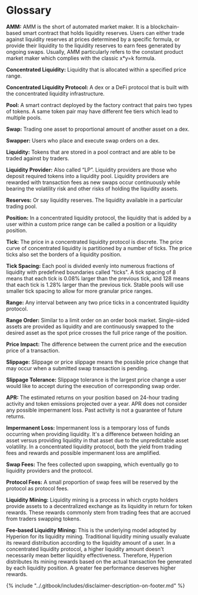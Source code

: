 # Glossary

**AMM:** AMM is the short of automated market maker. It is a blockchain-based smart contract that holds liquidity reserves. Users can either trade against liquidity reserves at prices determined by a specific formula, or provide their liquidity to the liquidity reserves to earn fees generated by ongoing swaps. Usually, AMM particularly refers to the constant product market maker which complies with the classic x\*y=k formula.

**Concentrated Liquidity:** Liquidity that is allocated within a specified price range.

**Concentrated Liquidity Protocol:** A dex or a DeFi protocol that is built with the concentrated liquidity infrastructure.

**Pool:** A smart contract deployed by the factory contract that pairs two types of tokens. A same token pair may have different fee tiers which lead to multiple pools.

**Swap:** Trading one asset to proportional amount of another asset on a dex.

**Swapper:** Users who place and execute swap orders on a dex.

**Liquidity:** Tokens that are stored in a pool contract and are able to be traded against by traders.

**Liquidity Provider:** Also called “LP”. Liquidity providers are those who deposit required tokens into a liquidity pool. Liquidity providers are rewarded with transaction fees as new swaps occur continuously while bearing the volatility risk and other risks of holding the liquidity assets.

**Reserves:** Or say liquidity reserves. The liquidity available in a particular trading pool.

**Position:** In a concentrated liquidity protocol, the liquidity that is added by a user within a custom price range can be called a position or a liquidity position.

**Tick:** The price in a concentrated liquidity protocol is discrete. The price curve of concentrated liquidity is partitioned by a number of ticks. The price ticks also set the borders of a liquidity position.

**Tick Spacing:** Each pool is divided evenly into numerous fractions of liquidity with predefined boundaries called "ticks". A tick spacing of 8 means that each tick is 0.08% larger than the previous tick, and 128 means that each tick is 1.28% larger than the previous tick. Stable pools will use smaller tick spacing to allow for more granular price ranges.

**Range:** Any interval between any two price ticks in a concentrated liquidity protocol.

**Range Order:** Similar to a limit order on an order book market. Single-sided assets are provided as liquidity and are continuously swapped to the desired asset as the spot price crosses the full price range of the position.

**Price Impact:** The difference between the current price and the execution price of a transaction.

**Slippage:** Slippage or price slippage means the possible price change that may occur when a submitted swap transaction is pending.

**Slippage Tolerance:** Slippage tolerance is the largest price change a user would like to accept during the execution of corresponding swap order.

**APR:** The estimated returns on your position based on 24-hour trading activity and token emissions projected over a year. APR does not consider any possible impermanent loss. Past activity is not a guarantee of future returns.

**Impermanent Loss:** Impermanent loss is a temporary loss of funds occurring when providing liquidity. It's a difference between holding an asset versus providing liquidity in that asset due to the unpredictable asset volatility. In a concentrated liquidity protocol, both the yield from trading fees and rewards and possible impermanent loss are amplified.

**Swap Fees:** The fees collected upon swapping, which eventually go to liquidity providers and the protocol.

**Protocol Fees:** A small proportion of swap fees will be reserved by the protocol as protocol fees.

**Liquidity Mining:** Liquidity mining is a process in which crypto holders provide assets to a decentralized exchange as its liquidity in return for token rewards. These rewards commonly stem from trading fees that are accrued from traders swapping tokens.

**Fee-based Liquidity Mining:** This is the underlying model adopted by Hyperion for its liquidity mining. Traditional liquidity mining usually evaluate its reward distribution according to the liquidity amount of a user. In a concentrated liquidity protocol, a higher liquidity amount doesn't necessarily mean better liquidity effectiveness. Therefore, Hyperion distributes its mining rewards based on the actual transaction fee generated by each liquidity position. A greater fee performance deserves higher rewards.



{% include "../.gitbook/includes/disclaimer-description-on-footer.md" %}
